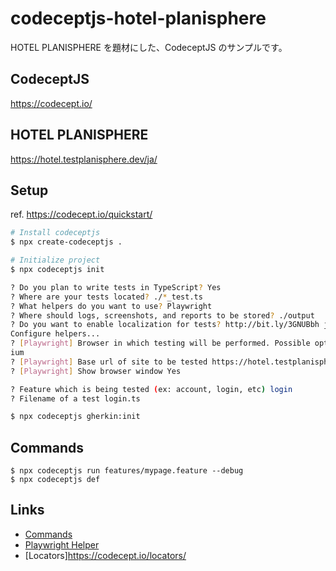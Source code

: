 # codeceptjs-hotel-planisphere

HOTEL PLANISPHERE を題材にした、CodeceptJS のサンプルです。

## CodeceptJS

https://codecept.io/

## HOTEL PLANISPHERE

https://hotel.testplanisphere.dev/ja/

## Setup

ref. https://codecept.io/quickstart/

```sh
# Install codeceptjs
$ npx create-codeceptjs .

# Initialize project
$ npx codeceptjs init

? Do you plan to write tests in TypeScript? Yes
? Where are your tests located? ./*_test.ts
? What helpers do you want to use? Playwright
? Where should logs, screenshots, and reports to be stored? ./output
? Do you want to enable localization for tests? http://bit.ly/3GNUBbh ja-JP
Configure helpers...
? [Playwright] Browser in which testing will be performed. Possible options: chromium, firefox, webkit or electron chrom
ium
? [Playwright] Base url of site to be tested https://hotel.testplanisphere.dev/ja/
? [Playwright] Show browser window Yes

? Feature which is being tested (ex: account, login, etc) login
? Filename of a test login.ts

$ npx codeceptjs gherkin:init

```

## Commands

```
$ npx codeceptjs run features/mypage.feature --debug
$ npx codeceptjs def
```

## Links

- [Commands](https://codecept.io/commands/#commands)
- [Playwright Helper](https://codecept.io/helpers/Playwright/)
- [Locators]https://codecept.io/locators/
